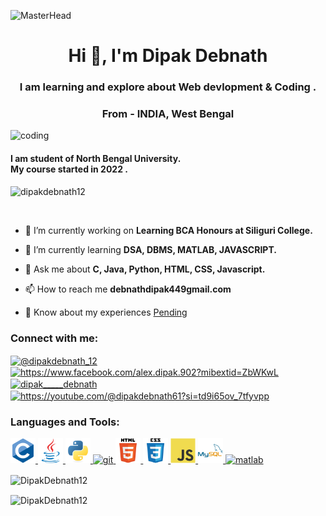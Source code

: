 ![MasterHead](https://user-images.githubusercontent.com/74038190/225813708-98b745f2-7d22-48cf-9150-083f1b00d6c9.gif)
<h1 align="center">Hi 👋, I'm Dipak Debnath</h1>
<h3 align="center">I am learning and explore about Web devlopment & Coding .</h3>
<h3 align="center">From - INDIA, West Bengal</h3>
<img alighn="right" alt="coding" width="400" src="https://encrypted-tbn0.gstatic.com/images?q=tbn:ANd9GcSRXCNPbRCeMO1xoSfGhZNiu5TSKMNpYk1ldajDhcc7LYHECR2i4pVpEGDHoKoLTOHn5fg&usqp=CAU">
<h4>I am student of North Bengal University.<br>My course  started in 2022 .</br></h4>

<p align="left"> <img src="https://komarev.com/ghpvc/?username=dipakdebnath12&label=Profile%20views&color=0e75b6&style=flat" alt="dipakdebnath12" /> </p>

<p align="left"> <a href="https://twitter.com/" target="blank"><img src="https://img.shields.io/twitter/follow/?logo=twitter&style=for-the-badge" alt="" /></a> </p>

- 🔭 I’m currently working on **Learning BCA Honours at Siliguri College.**

- 🌱 I’m currently learning **DSA, DBMS, MATLAB, JAVASCRIPT.**

- 💬 Ask me about **C, Java, Python, HTML, CSS, Javascript.**

- 📫 How to reach me **debnathdipak449gmail.com**

- 📄 Know about my experiences [Pending](Pending)


<h3 align="left">Connect with me:</h3>
<p align="left">
<a href="https://twitter.com/@dipakdebnath_12" target="blank"><img align="center" src="https://raw.githubusercontent.com/rahuldkjain/github-profile-readme-generator/master/src/images/icons/Social/twitter.svg" alt="@dipakdebnath_12" height="30" width="40" /></a>
<a href="https://fb.com/alex.dipak.902" target="blank"><img align="center" src="https://raw.githubusercontent.com/rahuldkjain/github-profile-readme-generator/master/src/images/icons/Social/facebook.svg" alt="https://www.facebook.com/alex.dipak.902?mibextid=ZbWKwL" height="30" width="40" /></a>
<a href="https://instagram.com/dipak_____debnath" target="blank"><img align="center" src="https://raw.githubusercontent.com/rahuldkjain/github-profile-readme-generator/master/src/images/icons/Social/instagram.svg" alt="dipak_____debnath" height="30" width="40" /></a>
<a href="https://www.youtube.com/@dipakdebnath61" target="blank"><img align="center" src="https://raw.githubusercontent.com/rahuldkjain/github-profile-readme-generator/master/src/images/icons/Social/youtube.svg" alt="https://youtube.com/@dipakdebnath61?si=td9i65ov_7tfyvpp" height="30" width="40" /></a>
</p>

<h3 align="left">Languages and Tools:</h3>
<p align="left"> <a href="https://www.cprogramming.com/" target="_blank" rel="noreferrer"> <img src="https://raw.githubusercontent.com/devicons/devicon/master/icons/c/c-original.svg" alt="c" width="40" height="40"/> </a> 
<a href="https://www.java.com" target="_blank" rel="noreferrer"> <img src="https://raw.githubusercontent.com/devicons/devicon/master/icons/java/java-original.svg" alt="java" width="40" height="40"/> </a>  <a href="https://www.python.org" target="_blank" rel="noreferrer"> <img src="https://raw.githubusercontent.com/devicons/devicon/master/icons/python/python-original.svg" alt="python" width="40" height="40"/> </a> <a href="https://git-scm.com/" target="_blank" rel="noreferrer"> <img src="https://www.vectorlogo.zone/logos/git-scm/git-scm-icon.svg" alt="git" width="40" height="40"/> </a> <a href="https://www.w3.org/html/" target="_blank" rel="noreferrer"> <img src="https://raw.githubusercontent.com/devicons/devicon/master/icons/html5/html5-original-wordmark.svg" alt="html5" width="40" height="40"/> </a> <a href="https://www.w3schools.com/css/" target="_blank" rel="noreferrer"> <img src="https://raw.githubusercontent.com/devicons/devicon/master/icons/css3/css3-original-wordmark.svg" alt="css3" width="40" height="40"/> </a> <a href="https://developer.mozilla.org/en-US/docs/Web/JavaScript" target="_blank" rel="noreferrer"> <img src="https://raw.githubusercontent.com/devicons/devicon/master/icons/javascript/javascript-original.svg" alt="javascript" width="40" height="40"/> </a> <a href="https://www.mysql.com/" target="_blank" rel="noreferrer"> <img src="https://raw.githubusercontent.com/devicons/devicon/master/icons/mysql/mysql-original-wordmark.svg" alt="mysql" width="40" height="40"/> </a> <a href="https://www.mathworks.com/" target="_blank" rel="noreferrer"> <img src="https://upload.wikimedia.org/wikipedia/commons/2/21/Matlab_Logo.png" alt="matlab" width="40" height="40"/> </a> </p>

<p><img align="center" src="https://github-readme-stats.vercel.app/api/top-langs?username=DipakDebnath12&show_icons=true&locale=en&layout=compact" alt="DipakDebnath12" /></p>

<p><img align="center" src="https://github-readme-streak-stats.herokuapp.com/?user=subhamsaha40055&" alt="DipakDebnath12" /></p>

